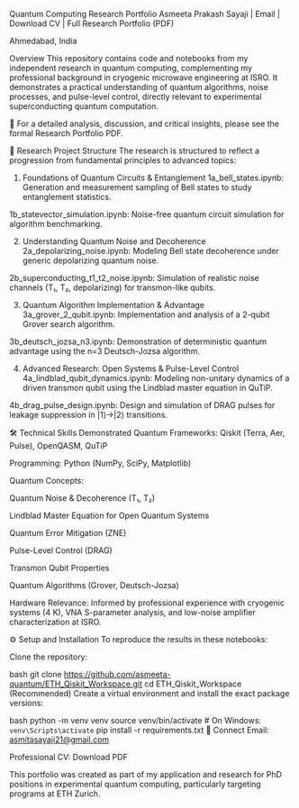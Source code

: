 Quantum Computing Research Portfolio
Asmeeta Prakash Sayaji | Email | Download CV | Full Research Portfolio (PDF)

Ahmedabad, India

Overview
This repository contains code and notebooks from my independent research in quantum computing, complementing my professional background in cryogenic microwave engineering at ISRO. It demonstrates a practical understanding of quantum algorithms, noise processes, and pulse-level control, directly relevant to experimental superconducting quantum computation.

📄 For a detailed analysis, discussion, and critical insights, please see the formal Research Portfolio PDF.

📁 Research Project Structure
The research is structured to reflect a progression from fundamental principles to advanced topics:

1. Foundations of Quantum Circuits & Entanglement
1a_bell_states.ipynb: Generation and measurement sampling of Bell states to study entanglement statistics.

1b_statevector_simulation.ipynb: Noise-free quantum circuit simulation for algorithm benchmarking.

2. Understanding Quantum Noise and Decoherence
2a_depolarizing_noise.ipynb: Modeling Bell state decoherence under generic depolarizing quantum noise.

2b_superconducting_t1_t2_noise.ipynb: Simulation of realistic noise channels (T₁, T₂, depolarizing) for transmon-like qubits.

3. Quantum Algorithm Implementation & Advantage
3a_grover_2_qubit.ipynb: Implementation and analysis of a 2-qubit Grover search algorithm.

3b_deutsch_jozsa_n3.ipynb: Demonstration of deterministic quantum advantage using the n=3 Deutsch-Jozsa algorithm.

4. Advanced Research: Open Systems & Pulse-Level Control
4a_lindblad_qubit_dynamics.ipynb: Modeling non-unitary dynamics of a driven transmon qubit using the Lindblad master equation in QuTiP.

4b_drag_pulse_design.ipynb: Design and simulation of DRAG pulses for leakage suppression in |1⟩→|2⟩ transitions.

🛠️ Technical Skills Demonstrated
Quantum Frameworks: Qiskit (Terra, Aer, Pulse), OpenQASM, QuTiP

Programming: Python (NumPy, SciPy, Matplotlib)

Quantum Concepts:

Quantum Noise & Decoherence (T₁, T₂)

Lindblad Master Equation for Open Quantum Systems

Quantum Error Mitigation (ZNE)

Pulse-Level Control (DRAG)

Transmon Qubit Properties

Quantum Algorithms (Grover, Deutsch-Jozsa)

Hardware Relevance: Informed by professional experience with cryogenic systems (4 K), VNA S-parameter analysis, and low-noise amplifier characterization at ISRO.

⚙️ Setup and Installation
To reproduce the results in these notebooks:

Clone the repository:

bash
git clone https://github.com/asmeeta-quantum/ETH_Qiskit_Workspace.git
cd ETH_Qiskit_Workspace
(Recommended) Create a virtual environment and install the exact package versions:

bash
python -m venv venv
source venv/bin/activate  # On Windows: `venv\Scripts\activate`
pip install -r requirements.txt
🔗 Connect
Email: asmitasayaji21@gmail.com

Professional CV: Download PDF

This portfolio was created as part of my application and research for PhD positions in experimental quantum computing, particularly targeting programs at ETH Zurich.


